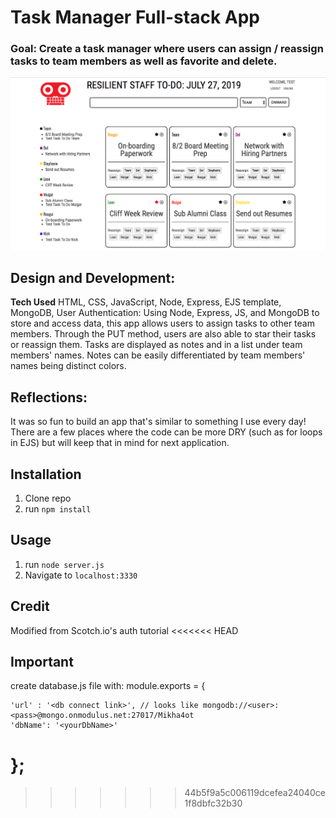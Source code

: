 # Task Manager Full-stack App

### Goal: Create a task manager where users can assign / reassign tasks to team members as well as favorite and delete.

![alt tag](screenshot.png)

## Design and Development:
**Tech Used** HTML, CSS, JavaScript, Node, Express, EJS template, MongoDB, User Authentication:
Using Node, Express, JS, and MongoDB to store and access data, this app allows users to assign tasks to other team members. Through the PUT method, users are also able to star their tasks or reassign them. Tasks are displayed as notes and in a list under team members' names. Notes can be easily differentiated by team members' names being distinct colors.  

## Reflections:
It was so fun to build an app that's similar to something I use every day! There are a few places where the code can be more DRY (such as for loops in EJS) but will keep that in mind for next application.

## Installation
1. Clone repo
2. run `npm install`

## Usage
1. run `node server.js`
2. Navigate to `localhost:3330`

## Credit
Modified from Scotch.io's auth tutorial
<<<<<<< HEAD

## Important
create database.js file with:
module.exports = {

    'url' : '<db connect link>', // looks like mongodb://<user>:<pass>@mongo.onmodulus.net:27017/Mikha4ot
    'dbName': '<yourDbName>'
};
=======
>>>>>>> 44b5f9a5c006119dcefea24040ce1f8dbfc32b30
